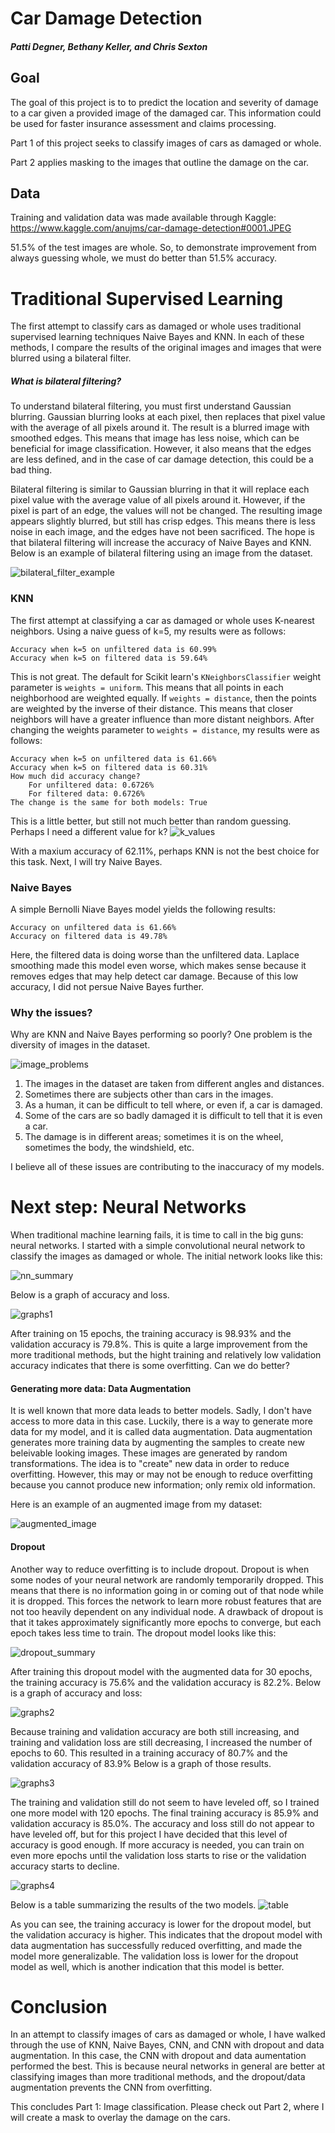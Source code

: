# Car Damage Detection

##### Patti Degner, Bethany Keller, and Chris Sexton

## Goal

The goal of this project is to to predict the location and severity of damage to a car given a provided image of the damaged car. This information could be used for faster insurance assessment and claims processing.

Part 1 of this project seeks to classify images of cars as damaged or whole.

Part 2 applies masking to the images that outline the damage on the car. 

## Data

Training and validation data was made available through Kaggle: https://www.kaggle.com/anujms/car-damage-detection#0001.JPEG

51.5% of the test images are whole. So, to demonstrate improvement from always guessing whole, we must do better than 51.5% accuracy. 


# Traditional Supervised Learning

The first attempt to classify cars as damaged or whole uses traditional supervised learning techniques Naive Bayes and KNN. In each of these methods, I compare the results of the original images and images that were blurred using a bilateral filter. 

##### What is bilateral filtering?
To understand bilateral filtering, you must first understand Gaussian blurring. Gaussian blurring looks at each pixel, then replaces that pixel value with the average of all pixels around it. The result is a blurred image with smoothed edges. This means that image has less noise, which can be beneficial for image classification. However, it also means that the edges are less defined, and in the case of car damage detection, this could be a bad thing. 

Bilateral filtering is similar to Gaussian blurring in that it will replace each pixel value with the average value of all pixels around it. However, if the pixel is part of an edge, the values will not be changed. The resulting image appears slightly blurred, but still has crisp edges. This means there is less noise in each image, and the edges have not been sacrificed. The hope is that bilateral filtering will increase the accuracy of Naive Bayes and KNN. Below is an example of bilateral filtering using an image from the dataset. 

![bilateral_filter_example](bilateral_filter.png)

### KNN
The first attempt at classifying a car as damaged or whole uses K-nearest neighbors. Using a naive guess of k=5, my results were as follows:
  ```
  Accuracy when k=5 on unfiltered data is 60.99%
  Accuracy when k=5 on filtered data is 59.64%
  ```
  
This is not great. The default for Scikit learn's `KNeighborsClassifier` weight parameter is `weights = uniform`. This means that all points in each neighborhood are weighted equally. If `weights = distance`, then the points are weighted by the inverse of their distance. This means that closer neighbors will have a greater influence than more distant neighbors. After changing the weights parameter to `weights = distance`, my results were as follows:
  ```
  Accuracy when k=5 on unfiltered data is 61.66%
  Accuracy when k=5 on filtered data is 60.31%
  How much did accuracy change?
	  For unfiltered data: 0.6726%
	  For filtered data: 0.6726%
  The change is the same for both models: True
  ```
This is a little better, but still not much better than random guessing. Perhaps I need a different value for k?
![k_values](k_values.png)

With a maxium accuracy of 62.11%, perhaps KNN is not the best choice for this task. Next, I will try Naive Bayes.


### Naive Bayes
A simple Bernolli Niave Bayes model yields the following results:
  ```
  Accuracy on unfiltered data is 61.66%
  Accuracy on filtered data is 49.78%
  ```
Here, the filtered data is doing worse than the unfiltered data. Laplace smoothing made this model even worse, which makes sense because it removes edges that may help detect car damage. Because of this low accuracy, I did not persue Naive Bayes further.

### Why the issues?
Why are KNN and Naive Bayes performing so poorly? One problem is the diversity of images in the dataset. 

![image_problems](image_problems.png)

1. The images in the dataset are taken from different angles and distances.
2. Sometimes there are subjects other than cars in the images.
3. As a human, it can be difficult to tell where, or even if, a car is damaged.
4. Some of the cars are so badly damaged it is difficult to tell that it is even a car. 
5. The damage is in different areas; sometimes it is on the wheel, sometimes the body, the windshield, etc. 

I believe all of these issues are contributing to the inaccuracy of my models. 

# Next step: Neural Networks
When traditional machine learning fails, it is time to call in the big guns: neural networks. I started with a simple convolutional neural network to classify the images as damaged or whole. The initial network looks like this:

![nn_summary](nn_summary.png)

Below is a graph of accuracy and loss.

![graphs1](m1_graphs.png)

After training on 15 epochs, the training accuracy is 98.93% and the validation accuracy is 79.8%. This is quite a large improvement from the more traditional methods, but the hight training and relatively low validation accuracy indicates that there is some overfitting. Can we do better?

#### Generating more data: Data Augmentation
It is well known that more data leads to better models. Sadly, I don't have access to more data in this case. Luckily, there is a way to generate more data for my model, and it is called data augmentation. Data augmentation generates more training data by augmenting the samples to create new beleivable looking images. These images are generated by random transformations. The idea is to "create" new data in order to reduce overfitting. However, this may or may not be enough to reduce overfitting because you cannot produce new information; only remix old information.

Here is an example of an augmented image from my dataset:

![augmented_image](car_augment.png)

#### Dropout
Another way to reduce overfitting is to include dropout. Dropout is when some nodes of your neural network are randomly temporarily dropped.  This means that there is no information going in or coming out of that node while it is dropped. This forces the network to learn more robust features that are not too heavily dependent on any individual node. A drawback of dropout is that it takes approximately significantly more epochs to converge, but each epoch takes less time to train. The dropout model looks like this:

![dropout_summary](dropout_summary.png)

After training this dropout model with the augmented data for 30 epochs, the training accuracy is 75.6% and the validation accuracy is 82.2%. Below is a graph of accuracy and loss:

![graphs2](m2_graphs.png)

Because training and validation accuracy are both still increasing, and training and validation loss are still decreasing, I increased the number of epochs to 60. This resulted in a training accuracy of 80.7% and the validation accuracy of 83.9% Below is a graph of those results. 

![graphs3](m3_graphs.png)

The training and validation still do not seem to have leveled off, so I trained one more model with 120 epochs. The final training accuracy is 85.9% and validation accuracy is 85.0%. The accuracy and loss still do not appear to have leveled off, but for this project I have decided that this level of accuracy is good enough. If more accuracy is needed, you can train on even more epochs until the validation loss starts to rise or the validation accuracy starts to decline. 

![graphs4](m4_graphs.png)

Below is a table summarizing the results of the two models. 
![table](table.png)

As you can see, the training accuracy is lower for the dropout model, but the validation accuracy is higher. This indicates that the dropout model with data augmentation has successfully reduced overfitting, and made the model more generalizable. The validation loss is lower for the dropout model as well, which is another indication that this model is better. 

# Conclusion

In an attempt to classify images of cars as damaged or whole, I have walked through the use of KNN, Naive Bayes, CNN, and CNN with dropout and data augmentation. In this case, the CNN with dropout and data aumentation performed the best. This is because neural networks in general are better at classifying images than more traditional methods, and the dropout/data augmentation prevents the CNN from overfitting. 

This concludes Part 1: Image classification. Please check out Part 2, where I will create a mask to overlay the damage on the cars. 

